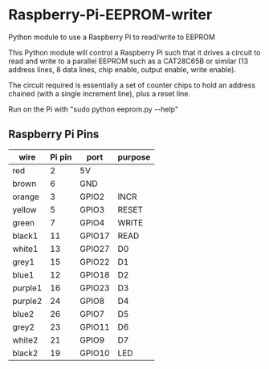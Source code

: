 # Raspberry-Pi-EEPROM-writer
Python module to use a Raspberry Pi to read/write to EEPROM

This Python module will control a Raspberry Pi such that it drives a circuit to read and write to a parallel EEPROM such as a CAT28C65B or similar (13 address lines, 8 data lines, chip enable, output enable, write enable).

The circuit required is essentially a set of counter chips to hold an address chained (with a single increment line), plus a reset line.

Run on the Pi with "sudo python eeprom.py --help"

Raspberry Pi Pins
-----------------


wire | Pi pin | port | purpose
--- | --- | --- | ---
red | 2 | 5V
brown | 6 | GND
orange | 3 | GPIO2 | INCR
yellow | 5 | GPIO3 | RESET
green | 7 | GPIO4 | WRITE
black1 | 11 | GPIO17 | READ
white1 | 13 | GPIO27 | D0
grey1 | 15 | GPIO22 | D1
blue1 | 12 | GPIO18 | D2
purple1 | 16 | GPIO23 | D3
purple2 | 24 | GPIO8 | D4
blue2 | 26 | GPIO7 | D5
grey2 | 23 | GPIO11 | D6
white2 | 21 | GPIO9 | D7
black2 | 19 | GPIO10 | LED
